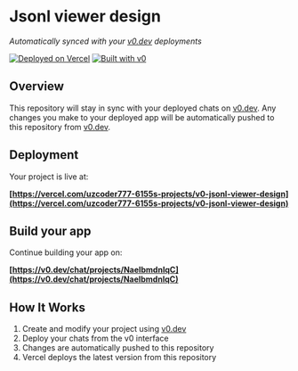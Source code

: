 # Jsonl viewer design

*Automatically synced with your [v0.dev](https://v0.dev) deployments*

[![Deployed on Vercel](https://img.shields.io/badge/Deployed%20on-Vercel-black?style=for-the-badge&logo=vercel)](https://vercel.com/uzcoder777-6155s-projects/v0-jsonl-viewer-design)
[![Built with v0](https://img.shields.io/badge/Built%20with-v0.dev-black?style=for-the-badge)](https://v0.dev/chat/projects/NaeIbmdnlqC)

## Overview

This repository will stay in sync with your deployed chats on [v0.dev](https://v0.dev).
Any changes you make to your deployed app will be automatically pushed to this repository from [v0.dev](https://v0.dev).

## Deployment

Your project is live at:

**[https://vercel.com/uzcoder777-6155s-projects/v0-jsonl-viewer-design](https://vercel.com/uzcoder777-6155s-projects/v0-jsonl-viewer-design)**

## Build your app

Continue building your app on:

**[https://v0.dev/chat/projects/NaeIbmdnlqC](https://v0.dev/chat/projects/NaeIbmdnlqC)**

## How It Works

1. Create and modify your project using [v0.dev](https://v0.dev)
2. Deploy your chats from the v0 interface
3. Changes are automatically pushed to this repository
4. Vercel deploys the latest version from this repository
